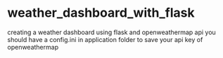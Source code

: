 # weather_dashboard_with_flask
creating a weather dashboard using flask and openweathermap api
you should have a config.ini in application folder to save your api key of openweathermap
